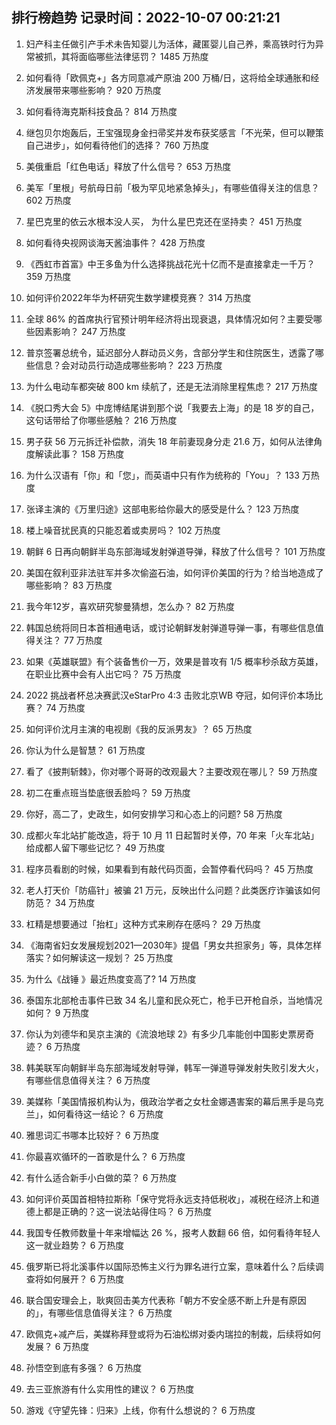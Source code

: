 
## 排行榜趋势 记录时间：2022-10-07 00:21:21
  
  1. 妇产科主任做引产手术未告知婴儿为活体，藏匿婴儿自己养，乘高铁时行为异常被抓，其将面临哪些法律惩罚？ 1485 万热度
    
  2. 如何看待「欧佩克+」各方同意减产原油 200 万桶/日，这将给全球通胀和经济发展带来哪些影响？ 920 万热度
    
  3. 如何看待海克斯科技食品？ 814 万热度
    
  4. 继包贝尔炮轰后，王宝强现身金扫帚奖并发布获奖感言「不光荣，但可以鞭策自己进步」，如何看待他们的选择？ 760 万热度
    
  5. 美俄重启「红色电话」释放了什么信号？ 653 万热度
    
  6. 美军「里根」号航母日前「极为罕见地紧急掉头」，有哪些值得关注的信息？ 602 万热度
    
  7. 星巴克里的依云水根本没人买， 为什么星巴克还在坚持卖？ 451 万热度
    
  8. 如何看待央视网谈海天酱油事件？ 428 万热度
    
  9. 《西虹市首富》中王多鱼为什么选择挑战花光十亿而不是直接拿走一千万？ 359 万热度
    
  10. 如何评价2022年华为杯研究生数学建模竞赛？ 314 万热度
    
  11. 全球 86% 的首席执行官预计明年经济将出现衰退，具体情况如何？主要受哪些因素影响？ 247 万热度
    
  12. 普京签署总统令，延迟部分人群动员义务，含部分学生和住院医生，透露了哪些信息？会对动员行动造成哪些影响？ 223 万热度
    
  13. 为什么电动车都突破 800 km 续航了，还是无法消除里程焦虑？ 217 万热度
    
  14. 《脱口秀大会 5》中庞博结尾讲到那个说「我要去上海」的是 18 岁的自己，这句话带给了你哪些感触？ 216 万热度
    
  15. 男子获 56 万元拆迁补偿款，消失 18 年前妻现身分走 21.6 万，如何从法律角度解读此事？ 158 万热度
    
  16. 为什么汉语有「你」和「您」，而英语中只有作为统称的「You」？ 133 万热度
    
  17. 张译主演的《万里归途》这部电影给你最大的感受是什么？ 123 万热度
    
  18. 楼上噪音扰民真的只能忍着或卖房吗？ 102 万热度
    
  19. 朝鲜 6 日再向朝鲜半岛东部海域发射弹道导弹，释放了什么信号？ 101 万热度
    
  20. 美国在叙利亚非法驻军并多次偷盗石油，如何评价美国的行为？给当地造成了哪些影响？ 83 万热度
    
  21. 我今年12岁，喜欢研究黎曼猜想，怎么办？ 82 万热度
    
  22. 韩国总统将同日本首相通电话，或讨论朝鲜发射弹道导弹一事，有哪些信息值得关注？ 77 万热度
    
  23. 如果《英雄联盟》有个装备售价一万，效果是普攻有 1/5 概率秒杀敌方英雄，在职业比赛中会有人出它吗？ 75 万热度
    
  24. 2022 挑战者杯总决赛武汉eStarPro 4:3 击败北京WB 夺冠，如何评价本场比赛？ 74 万热度
    
  25. 如何评价沈月主演的电视剧《我的反派男友》？ 65 万热度
    
  26. 你认为什么是智慧？ 61 万热度
    
  27. 看了《披荆斩棘》，你对哪个哥哥的改观最大？主要改观在哪儿？ 59 万热度
    
  28. 初二在重点班当垫底很丢脸吗？ 59 万热度
    
  29. 你好，高二了，史政生，如何安排学习和心态上的问题? 58 万热度
    
  30. 成都火车北站扩能改造，将于 10 月 11 日起暂时关停，70 年来「火车北站」给成都人留下哪些记忆？ 49 万热度
    
  31. 程序员看剧的时候，如果看到有敲代码页面，会暂停看代码吗？ 45 万热度
    
  32. 老人打天价「防癌针」被骗 21 万元，反映出什么问题？此类医疗诈骗该如何防范？ 34 万热度
    
  33. 杠精是想要通过「抬杠」这种方式来刷存在感吗？ 29 万热度
    
  34. 《海南省妇女发展规划2021—2030年》提倡「男女共担家务」等，具体怎样落实？如何解读这一规划？ 25 万热度
    
  35. 为什么《战锤 》最近热度变高了? 14 万热度
    
  36. 泰国东北部枪击事件已致 34 名儿童和民众死亡，枪手已开枪自杀，当地情况如何？ 9 万热度
    
  37. 你认为刘德华和吴京主演的《流浪地球 2》有多少几率能创中国影史票房奇迹？ 6 万热度
    
  38. 韩美联军向朝鲜半岛东部海域发射导弹，韩军一弹道导弹发射失败引发大火，有哪些信息值得关注？ 6 万热度
    
  39. 美媒称「美国情报机构认为，俄政治学者之女杜金娜遇害案的幕后黑手是乌克兰」，如何看待这一结论？ 6 万热度
    
  40. 雅思词汇书哪本比较好？ 6 万热度
    
  41. 你最喜欢循环的一首歌是什么？ 6 万热度
    
  42. 有什么适合新手小白做的菜？ 6 万热度
    
  43. 如何评价英国首相特拉斯称「保守党将永远支持低税收」，减税在经济上和道德上都是正确的？这一说法站得住吗？ 6 万热度
    
  44. 我国专任教师数量十年来增幅达 26 %，报考人数翻 66 倍，如何看待年轻人这一就业趋势？ 6 万热度
    
  45. 俄罗斯已将北溪事件以国际恐怖主义行为罪名进行立案，意味着什么？后续调查将如何展开？ 6 万热度
    
  46. 联合国安理会上，耿爽回击美方代表称「朝方不安全感不断上升是有原因的」，有哪些信息值得关注？ 6 万热度
    
  47. 欧佩克+减产后，美媒称拜登或将为石油松绑对委内瑞拉的制裁，后续将如何发展？ 6 万热度
    
  48. 孙悟空到底有多强？ 6 万热度
    
  49. 去三亚旅游有什么实用性的建议？ 6 万热度
    
  50. 游戏《守望先锋：归来》上线，你有什么想说的？ 6 万热度
    
